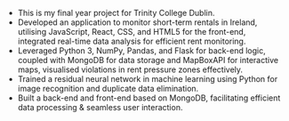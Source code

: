 - This is my final year project for Trinity College Dublin.
- Developed an application to monitor short-term rentals in Ireland, utilising JavaScript, React, CSS, and HTML5 for the front-end, integrated real-time data analysis for efficient rent monitoring.
- Leveraged Python 3, NumPy, Pandas, and Flask for back-end logic, coupled with MongoDB for data storage and MapBoxAPI for interactive maps, visualised violations in rent pressure zones effectively.
- Trained a residual neural network in machine learning using Python for image recognition and duplicate data elimination. 
- Built a back-end and front-end based on MongoDB, facilitating efficient data processing & seamless user interaction.
